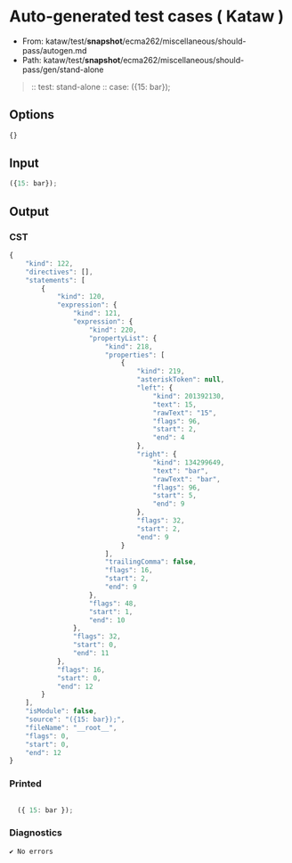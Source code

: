 # Auto-generated test cases ( Kataw )
- From: kataw/test/__snapshot__/ecma262/miscellaneous/should-pass/autogen.md
- Path: kataw/test/__snapshot__/ecma262/miscellaneous/should-pass/gen/stand-alone
> :: test: stand-alone
> :: case: ({15: bar});
## Options

`````js
{}
`````
## Input

`````js
({15: bar});
`````
## Output

### CST

```javascript
{
    "kind": 122,
    "directives": [],
    "statements": [
        {
            "kind": 120,
            "expression": {
                "kind": 121,
                "expression": {
                    "kind": 220,
                    "propertyList": {
                        "kind": 218,
                        "properties": [
                            {
                                "kind": 219,
                                "asteriskToken": null,
                                "left": {
                                    "kind": 201392130,
                                    "text": 15,
                                    "rawText": "15",
                                    "flags": 96,
                                    "start": 2,
                                    "end": 4
                                },
                                "right": {
                                    "kind": 134299649,
                                    "text": "bar",
                                    "rawText": "bar",
                                    "flags": 96,
                                    "start": 5,
                                    "end": 9
                                },
                                "flags": 32,
                                "start": 2,
                                "end": 9
                            }
                        ],
                        "trailingComma": false,
                        "flags": 16,
                        "start": 2,
                        "end": 9
                    },
                    "flags": 48,
                    "start": 1,
                    "end": 10
                },
                "flags": 32,
                "start": 0,
                "end": 11
            },
            "flags": 16,
            "start": 0,
            "end": 12
        }
    ],
    "isModule": false,
    "source": "({15: bar});",
    "fileName": "__root__",
    "flags": 0,
    "start": 0,
    "end": 12
}
```

### Printed

```javascript

  ({ 15: bar });

```

### Diagnostics

```javascript
✔ No errors
```

